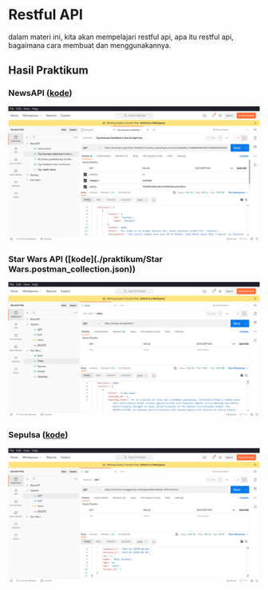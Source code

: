 # Restful API
dalam materi ini, kita akan mempelajari restful api, apa itu restful api, bagaimana cara membuat dan menggunakannya.

## Hasil Praktikum
### NewsAPI ([kode](./praktikum/NewsAPI.postman_collection.json))
![news api](./screenshots/newsapi.png)

### Star Wars API ([kode](./praktikum/Star Wars.postman_collection.json))
![swapi](./screenshots/swapi.png)

### Sepulsa ([kode](./praktikum/Sepulsa.postman_collection.json))
![sepulsa](./screenshots/sepulsa.png)


